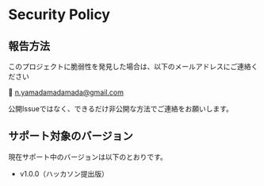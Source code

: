 # Security Policy

## 報告方法

このプロジェクトに脆弱性を発見した場合は、以下のメールアドレスにご連絡ください

📧 n.yamadamadamada@gmail.com

公開Issueではなく、できるだけ非公開な方法でご連絡をお願いします。

## サポート対象のバージョン

現在サポート中のバージョンは以下のとおりです。

- v1.0.0（ハッカソン提出版）
